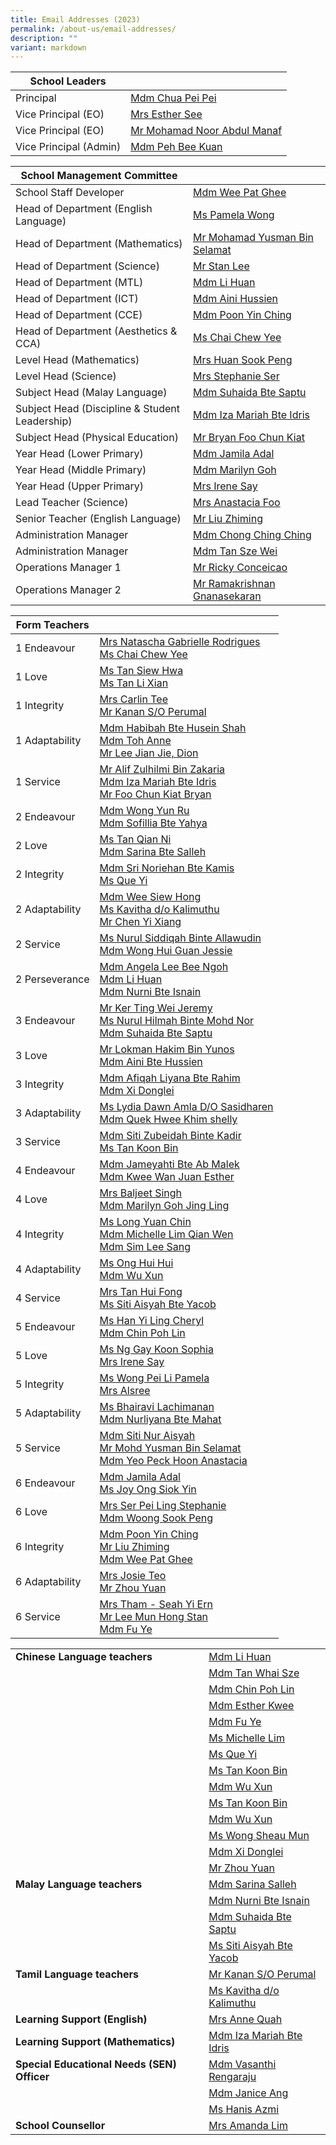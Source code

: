 ```yaml
---
title: Email Addresses (2023)
permalink: /about-us/email-addresses/
description: ""
variant: markdown
---
```

<!--### Email Addresses (2024)-->


| School Leaders |  |
|---|---|
| Principal  | [Mdm Chua Pei Pei](mailto:CHUA_Pei_Pei@moe.edu.sg) |
| Vice Principal (EO) | [Mrs Esther See](mailto:LING_Szengen@moe.edu.sg) |
| Vice Principal (EO)  | [Mr Mohamad Noor Abdul Manaf](mailto:Mohamad_Noor_ABDUL_MANAF@moe.edu.sg)  |
| Vice Principal (Admin)  | [Mdm Peh Bee Kuan](mailto:Peh_Bee_Kuan@moe.edu.sg)  |


| School Management Committee |  |
|---|---|
| School Staff Developer | [Mdm Wee Pat Ghee](mailto:wee_pat_ghee@moe.edu.sg) |
| Head of Department (English Language) | [Ms Pamela Wong](mailto:wong_pei_li_pamela@moe.edu.sg)  |
| Head of Department (Mathematics) | [Mr Mohamad Yusman Bin Selamat](mailto:mohamad_yusman_selamat@moe.edu.sg) |
| Head of Department (Science) | [Mr Stan Lee](mailto:lee_mun_hong@moe.edu.sg) |
| Head of Department (MTL) | [Mdm Li Huan](mailto:li_huan@moe.edu.sg) |
| Head of Department (ICT) | [Mdm Aini Hussien](mailto:aini_hussien@moe.edu.sg) |
| Head of Department (CCE) | [Mdm Poon Yin Ching](mailto:poon_yin_ching@moe.edu.sg) |
| Head of Department (Aesthetics &amp; CCA)  | [Ms Chai Chew Yee](mailto:chai_chew_yee@moe.edu.sg) |
| Level Head (Mathematics) | [Mrs Huan Sook Peng](mailto:woong_sook_peng@moe.edu.sg) |
| Level Head (Science)  | [Mrs Stephanie Ser](mailto:go_pei_ling@moe.edu.sg)  |
| Subject Head (Malay Language) | [Mdm Suhaida Bte Saptu](mailto:suhaida_saptu@moe.edu.sg) |
| Subject Head (Discipline &amp; Student Leadership) | [Mdm Iza Mariah Bte Idris](mailto:iza_mariah_idris@moe.edu.sg) |
| Subject Head (Physical Education) |[Mr Bryan Foo Chun Kiat](mailto:foo_chun_kiat_bryan@moe.edu.sg)  |
| Year Head (Lower Primary)  | [Mdm Jamila Adal](mailto:jamila_adal@moe.edu.sg) |
| Year Head (Middle Primary)   | [Mdm Marilyn Goh](mailto:marilyn_goh_jing_ling@moe.edu.sg)  |
| Year Head (Upper Primary) | [Mrs Irene Say](mailto:lee_siew_hui@moe.edu.sg) |
| Lead Teacher (Science) |[Mrs Anastacia Foo](mailto:yeo_peck_hoon_anastacia@moe.edu.sg) |
| Senior Teacher (English Language)  | [Mr Liu Zhiming](mailto:liu_zhiming@moe.edu.sg)  |
| Administration Manager  | [Mdm Chong Ching Ching](mailto:chong_ching_ching@schools.gov.sg) |
| Administration Manager | [Mdm Tan Sze Wei](mailto:tan_sze_wei@moe.edu.sg)  |
| Operations Manager 1| [Mr Ricky Conceicao](mailto:rudolph_conceicao@moe.edu.sg) |
| Operations Manager 2 | [Mr Ramakrishnan Gnanasekaran](mailto:ramakrishnan_gnanasekaran@moe.edu.sg) |

| Form Teachers |  |
|---|---|
| 1 Endeavour | [Mrs Natascha Gabrielle Rodrigues](mailto:natascha_gabrielle_nonis@moe.edu.sg)<br>[Ms Chai Chew Yee](mailto:chai_chew_yee@moe.edu.sg)  |
| 1 Love | [Ms Tan Siew Hwa](mailto:tan_siew_hwa@moe.edu.sg)<br>[Ms Tan Li Xian](mailto:tan_li_xian@moe.edu.sg) |
| 1 Integrity |[Mrs Carlin Tee](mailto:carlin_mulyati@moe.edu.sg)<br>[Mr Kanan S/O Perumal](mailto:kanan_perumal@moe.edu.sg) |
| 1 Adaptability |[Mdm Habibah Bte Husein Shah](mailto:habibah_husein_shah@moe.edu.sg)<br>[Mdm Toh Anne](mailto:toh_anne@moe.edu.sg)<br>[Mr Lee Jian Jie, Dion](mailto:lee_jian_jie_dion@moe.edu.sg)|
| 1 Service |[Mr Alif Zulhilmi Bin Zakaria](mailto:alif_zulhilmi_zakaria@moe.edu.sg)<br>[Mdm Iza Mariah Bte Idris](mailto:iza_mariah_idris@moe.edu.sg)<br>[Mr Foo Chun Kiat Bryan](mailto:foo_chun_kiat_bryan@moe.edu.sg)
| 2 Endeavour | [Mdm Wong Yun Ru ](mailto:wong_yun_ru_eleanor@moe.edu.sg)<br>[Mdm Sofillia Bte Yahya](mailto:sofilia_yahya@moe.edu.sg)<br> |
| 2 Love | [Ms Tan Qian Ni](mailto:tan_qian_ni@moe.edu.sg)<br>[Mdm Sarina Bte Salleh](mailto:sarina_salleh@moe.edu.sg)<br> |
| 2 Integrity |[Mdm Sri Noriehan Bte Kamis](mailto:sri_noriehan_kamis@moe.edu.sg)<br>[Ms Que Yi](mailto:que_yi@moe.edu.sg)|
| 2 Adaptability |[Mdm Wee Siew Hong](mailto:wee_siew_hong@moe.edu.sg)<br>[Ms Kavitha d/o Kalimuthu](mailto:kavitha_kalimuthu@moe.edu.sg)<br>[Mr Chen Yi Xiang](mailto:chen_yixiang@moe.edu.sg)<br> |
| 2 Service | [Ms Nurul Siddiqah Binte Allawudin](mailto:nurul_siddiqah_allawudin@moe.edu.sg)<br>[Mdm Wong Hui Guan Jessie](mailto:wong_hui_guan@moe.edu.sg)|
| 2 Perseverance |[Mdm Angela Lee Bee Ngoh](mailto:ang_bee_ngoh@moe.edu.sg)<br>[Mdm Li Huan](mailto:li_huan@moe.edu.sg)<br>[Mdm Nurni Bte Isnain](mailto:nurni_isnain@moe.edu.sg) |
| 3 Endeavour  | [Mr Ker Ting Wei Jeremy ](mailto:ker_ting_wei_jeremy@moe.edu.sg)<br>[Ms Nurul Hilmah Binte Mohd Nor](mailto:nurul_hilmah_mohamad_nor@moe.edu.sg)<br>[Mdm Suhaida Bte Saptu](mailto:suhaida_saptu@moe.edu.sg) |
| 3 Love |[Mr Lokman Hakim Bin Yunos](mailto:lokman_hakim_b_yunos@moe.edu.sg)<br>[Mdm Aini Bte Hussien](mailto:aini_hussien@moe.edu.sg)
| 3 Integrity |[Mdm Afiqah Liyana Bte Rahim](mailto:afiqah_liyana_rahim@moe.edu.sg)<br>[Mdm Xi Donglei](mailto:xi_donglei@moe.edu.sg)<br> |
| 3 Adaptability |[Ms Lydia Dawn Amla D/O Sasidharen](mailto:lydia_dawn_amla_sasidharen@moe.edu.sg)<br>[Mdm Quek Hwee Khim shelly](mailto:quek_hwee_khim_shelly@moe.edu.sg)<br>
| 3 Service | [Mdm Siti Zubeidah Binte Kadir](mailto:siti_zubeidah_kadir@moe.edu.sg)<br>[Ms Tan Koon Bin](mailto:tan_koon_bin@moe.edu.sg) |
| 4 Endeavour |[Mdm Jameyahti Bte Ab Malek](mailto:jameyahti_ab_malek@moe.edu.sg)<br>[Mdm Kwee Wan Juan Esther](mailto:kwee_wan_juan_esther@moe.edu.sg) |
| 4 Love | [Mrs Baljeet Singh](mailto:baljeet_kaur_grewal@moe.edu.sg)<br>[Mdm Marilyn Goh Jing Ling](mailto:marilyn_goh_jing_ling@moe.edu.sg) |
| 4 Integrity |[Ms Long Yuan Chin](mailto:long_yuan_chin_bernadette@moe.edu.sg)<br>[Mdm Michelle Lim Qian Wen](mailto:michelle_lim_qian_wen@moe.edu.sg)<br>[Mdm Sim Lee Sang](mailto:sim_lee_sang@moe.edu.sg) |
| 4 Adaptability |[Ms Ong Hui Hui](mailto:ong_hui_hui_a@moe.edu.sg)<br>[Mdm Wu Xun](mailto:wu_xun@moe.edu.sg)<br>|
| 4 Service |[Mrs Tan Hui Fong](lam_hui_fong@moe.edu.sg)<br>[Ms Siti Aisyah Bte Yacob](siti_aisyah_yacob@moe.edu.sg)<br> |
| 5 Endeavour | [Ms Han Yi Ling Cheryl](mailto:han_yi_ling_cheryl@moe.edu.sg)<br>[Mdm Chin Poh Lin](mailto:chin_poh_lin@moe.edu.sg)|
| 5 Love | [Ms Ng Gay Koon Sophia](mailto:sophia_ng_gay_koon@moe.edu.sg)<br>[Mrs Irene Say](mailto:lee_siew_hui@moe.edu.sg)<br>  |
| 5 Integrity | [Ms Wong Pei Li Pamela](mailto:wong_pei_li_pamela@moe.edu.sg)<br>[Mrs Alsree](mailto:alsree@moe.edu.sg)|
| 5 Adaptability | [Ms Bhairavi Lachimanan](mailto:bhairavi_lachimanan@moe.edu.sg)<br>[Mdm Nurliyana Bte Mahat](mailto:nurliyana_mahat@moe.edu.sg)|
| 5 Service | [Mdm Siti Nur Aisyah](mailto:siti_nur_aisyah@moe.edu.sg)<br>[Mr Mohd Yusman Bin Selamat](mailto:mohamad_yusman_selamat@moe.edu.sg)<br>[Mdm Yeo Peck Hoon Anastacia ](mailto:yeo_peck_hoon_anastacia@moe.edu.sg) |
| 6 Endeavour |[Mdm Jamila Adal](mailto:jamila_adal@moe.edu.sg)<br>[Ms Joy Ong Siok Yin](mailto:joy_ong_siok_yin@moe.edu.sg) |
| 6 Love | [Mrs Ser Pei Ling Stephanie ](mailto:go_pei_ling@moe.edu.sg)<br>[Mdm Woong Sook Peng](mailto:woong_sook_peng@moe.edu.sg)|
| 6 Integrity | [Mdm Poon Yin Ching](mailto:poon_yin_ching@moe.edu.sg)<br>[Mr Liu Zhiming](mailto:liu_zhiming@moe.edu.sg)<br>[Mdm Wee Pat Ghee](mailto:wee_pat_ghee@moe.edu.sg) |
| 6 Adaptability |[Mrs Josie Teo](mailto:hsieh_josie@moe.edu.sg) <br>[Mr Zhou Yuan](mailto:zhou_yuan@moe.edu.sg)|
| 6 Service | [Mrs Tham - Seah Yi Ern](mailto:seah_yi_ern@moe.edu.sg)<br>[Mr Lee Mun Hong Stan](mailto:lee_mun_hong@moe.edu.sg)<br>[Mdm Fu Ye](mailto:fu_ye@moe.edu.sg) |

|  |  |
|---|---|
| **Chinese Language teachers** | [Mdm Li Huan](mailto:li_huan@moe.edu.sg)  |
|   | [Mdm Tan Whai Sze](mailto:tan_whai_sze@moe.edu.sg) |
|   | [Mdm Chin Poh Lin](mailto:chin_poh_lin@moe.edu.sg) |
|   | [Mdm Esther Kwee](mailto:kwee_wan_juan_esther@moe.edu.sg) |
|   | [Mdm Fu Ye](mailto:fu_ye@moe.edu.sg) |
|   | [Ms Michelle Lim](mailto:michelle_lim_qian_wen@moe.edu.sg) |
|   | [Ms Que Yi](mailto:que_yi@moe.edu.sg) |
|   |[Ms Tan Koon Bin](mailto:tan_koon_bin@moe.edu.sg)  |
|   | [Mdm Wu Xun](mailto:wu_xun@moe.edu.sg) |
|   | [Ms Tan Koon Bin](mailto:tan_koon_bin@moe.edu.sg) |
|   | [Mdm Wu Xun](mailto:wu_xun@moe.edu.sg) |
|   | [Ms Wong Sheau Mun](mailto:wong_sheau_mun@moe.edu.sg)  |
|   | [Mdm Xi Donglei](mailto:xi_donglei@moe.edu.sg) |
|   | [Mr Zhou Yuan](mailto:zhou_yuan@moe.edu.sg) |
| **Malay Language teachers** | [Mdm Sarina Salleh](mailto:sarina_salleh@moe.edu.sg) |
|   | [Mdm Nurni Bte Isnain](mailto:nurni_isnain@moe.edu.sg) |
|   | [Mdm Suhaida Bte Saptu](mailto:suhaida_saptu@moe.edu.sg) |
|   | [Ms Siti Aisyah Bte Yacob](mailto:siti_aisyah_yacob@moe.edu.sg) |
| **Tamil Language teachers** | [Mr Kanan S/O Perumal](mailto:kanan_perumal@moe.edu.sg) |
|   | [Ms Kavitha d/o Kalimuthu](mailto:Kavitha_Kalimuthu@moe.edu.sg) |
| **Learning Support (English)** | [Mrs Anne Quah](mailto:toh_anne@moe.edu.sg) |
| **Learning Support (Mathematics)** | [Mdm Iza Mariah Bte Idris](mailto:iza_mariah_idris@moe.edu.sg) |
| **Special Educational Needs (SEN) Officer**   | [Mdm Vasanthi Rengaraju](mailto:rengaraju_vasanthi@moe.edu.sg) |
|   | [Mdm Janice Ang](mailto:ang_chia_tee@moe.edu.sg) |
|   | [Ms Hanis Azmi](mailto:hanis_azmi@moe.edu.sg) |
| **School Counsellor** | [Mrs Amanda Lim](mailto:amanda_lim_le_wei@moe.edu.sg) |